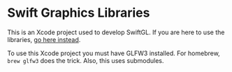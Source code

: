# Swift Graphics Libraries

This is an Xcode project used to develop SwiftGL. If you are here to use
the libraries, [go here instead](https://github.com/SwiftGL).

To use this Xcode project you must have GLFW3 installed. For homebrew,
`brew glfw3` does the trick. Also, this uses submodules.
